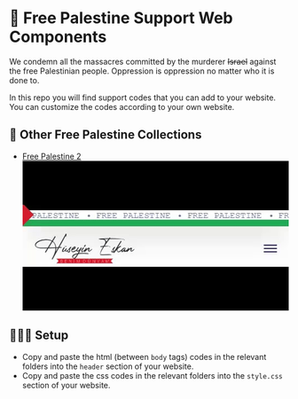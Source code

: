# 🍉 Free Palestine Support Web Components

We condemn all the massacres committed by the murderer ~~Israel~~ against the free Palestinian people. Oppression is oppression no matter who it is done to.

In this repo you will find support codes that you can add to your website.
You can customize the codes according to your own website.

## 🚀 Other Free Palestine Collections

- [Free Palestine 2](https://github.com/huseyineskan/palestine-support-web-components/tree/main/Free%20Palestine%202)\
  ![Free Palestine 2](https://github.com/huseyineskan/palestine-support-web-components/blob/main/Free%20Palestine%202/free%20palestine%202.gif)

## 👨🏻‍💻 Setup

- Copy and paste the html (between `body` tags) codes in the relevant folders into the `header` section of your website.
- Copy and paste the css codes in the relevant folders into the `style.css` section of your website.
